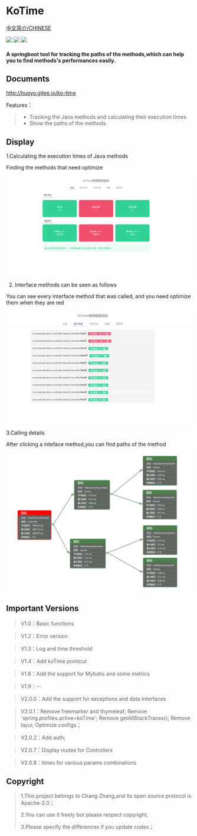 # KoTime

[中文简介/CHINESE](README.md)

<div >
    <img src='https://shields.io/badge/version-2.0.9-green.svg'>
    <img src='https://shields.io/badge/author-Chang Zhang-dbab09.svg'>
    <img src='https://shields.io/badge/dependencies-Spring|Java JWT|aspectjweaver|tomcat|UIKit-r.svg'>
    <h4>A springboot tool for tracking the paths of the methods,which can help you to find methods's performances easily.</h4>
</div>


## Documents

http://huoyo.gitee.io/ko-time


Features：

> * Tracking the Java methods and calculating their execution times
> * Show the paths of the methods


## Display

1.Calculating the execution times of Java methods

Finding the methods that need optimize

![输入图片说明](docs/v201/zl.png)

2. Interface methods can be seen as follows

You can see every interface method that was called, and you need optimize them when they are red

![输入图片说明](docs/v201/apis.png)

3.Calling details

After clicking a inteface method,you can find paths of the method

![输入图片说明](docs/v203/ff.png)

## Important Versions

> V1.0：Basic functions

> V1.2：Error version

> V1.3：Log and time threshold

> V1.4：Add koTime.pointcut


> V1.8：Add the support for Mybatis and some metrics

> V1.9：--

> V2.0.0：Add the support for exceptions and data interfaces

> V2.0.1：Remove freemarker and thymeleaf;
          Remove 'spring.profiles.active=koTime';
          Remove getAllStackTraces();
          Remove layui;
          Optimize configs；

> V2.0.2：Add auth;


> V2.0.7：Display routes for Controllers

> V2.0.8：times for various params combinations


## Copyright

> 1.This project belongs to Chang Zhang,and Its open source protocol is Apache-2.0；
>
> 2.You can use it freely  but please respect copyright;
>
> 3.Please specify the differences if you update codes；
>




